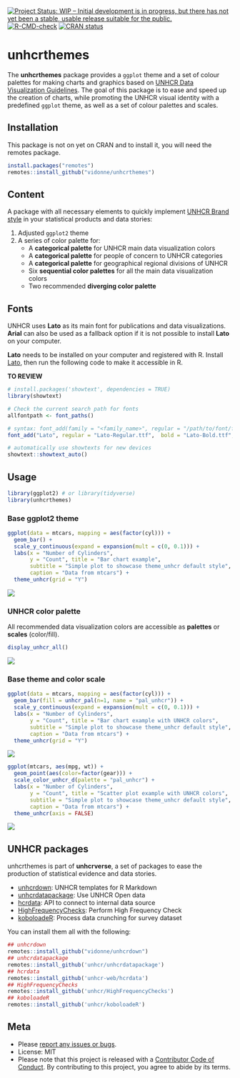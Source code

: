 
<!-- README.md is generated from README.Rmd. Please edit that file -->
<!-- badges: start -->

[![Project Status: WIP – Initial development is in progress, but there
has not yet been a stable, usable release suitable for the
public.](https://www.repostatus.org/badges/latest/wip.svg)](https://www.repostatus.org/#wip)
[![R-CMD-check](https://github.com/vidonne/unhcrthemes/workflows/R-CMD-check/badge.svg)](https://github.com/vidonne/unhcrthemes/actions)
[![CRAN
status](https://www.r-pkg.org/badges/version/unhcrthemes)](https://CRAN.R-project.org/package=unhcrthemes)
<!-- badges: end -->

# unhcrthemes

The **unhcrthemes** package provides a `ggplot` theme and a set of
colour palettes for making charts and graphics based on [UNHCR Data
Visualization
Guidelines](https://www.unhcr.org/brand/wp-content/uploads/sites/89/2021/11/UNHCR_Data_Visualization_Guidelines.pdf).
The goal of this package is to ease and speed up the creation of charts,
while promoting the UNHCR visual identity with a predefined `ggplot`
theme, as well as a set of colour palettes and scales.

## Installation

This package is not on yet on CRAN and to install it, you will need the
remotes package.

``` r
install.packages("remotes")
remotes::install_github("vidonne/unhcrthemes")
```

## Content

A package with all necessary elements to quickly implement [UNHCR Brand
style](https://www.unhcr.org/brand/how-we-look/) in your statistical
products and data stories:

1.  Adjusted `ggplot2` theme
2.  A series of color palette for:
    -   A **categorical palette** for UNHCR main data visualization
        colors
    -   A **categorical palette** for people of concern to UNHCR
        categories
    -   A **categorical palette** for geographical regional divisions of
        UNHCR
    -   Six **sequential color palettes** for all the main data
        visualization colors
    -   Two recommended **diverging color palette**

## Fonts

UNHCR uses **Lato** as its main font for publications and data
visualizations. **Arial** can also be used as a fallback option if it is
not possible to install **Lato** on your computer.

**Lato** needs to be installed on your computer and registered with R.
Install [Lato](https://fonts.google.com/specimen/Lato), then run the
following code to make it accessible in R.

**TO REVIEW**

``` r
# install.packages('showtext', dependencies = TRUE)
library(showtext)

# Check the current search path for fonts
allfontpath <- font_paths()

# syntax: font_add(family = "<family_name>", regular = "/path/to/font/file")
font_add("Lato", regular = "Lato-Regular.ttf",  bold = "Lato-Bold.ttf", italic = "Lato-Italic.ttf")

# automatically use showtexts for new devices
showtext::showtext_auto()
```

## Usage

``` r
library(ggplot2) # or library(tidyverse)
library(unhcrthemes)
```

### Base ggplot2 theme

``` r
ggplot(data = mtcars, mapping = aes(factor(cyl))) +
  geom_bar() + 
  scale_y_continuous(expand = expansion(mult = c(0, 0.1))) +
  labs(x = "Number of Cylinders",
       y = "Count", title = "Bar chart example",
       subtitle = "Simple plot to showcase theme_unhcr default style",
       caption = "Data from mtcars") +
  theme_unhcr(grid = "Y")
```

![](man/figures/README-plot-theme-1.png)<!-- -->

### UNHCR color palette

All recommended data visualization colors are accessible as **palettes**
or **scales** (color/fill).

``` r
display_unhcr_all()
```

![](man/figures/README-palette-1.png)<!-- -->

### Base theme and color scale

``` r
ggplot(data = mtcars, mapping = aes(factor(cyl))) +
  geom_bar(fill = unhcr_pal(n=1, name = "pal_unhcr")) +
  scale_y_continuous(expand = expansion(mult = c(0, 0.1))) +
  labs(x = "Number of Cylinders",
       y = "Count", title = "Bar chart example with UNHCR colors",
       subtitle = "Simple plot to showcase theme_unhcr default style",
       caption = "Data from mtcars") +
  theme_unhcr(grid = "Y")
```

![](man/figures/README-plot-theme-fill-1.png)<!-- -->

``` r
ggplot(mtcars, aes(mpg, wt)) +
  geom_point(aes(color=factor(gear))) +
  scale_color_unhcr_d(palette = "pal_unhcr") +
  labs(x = "Number of Cylinders",
       y = "Count", title = "Scatter plot example with UNHCR colors",
       subtitle = "Simple plot to showcase theme_unhcr default style",
       caption = "Data from mtcars") +
  theme_unhcr(axis = FALSE)
```

![](man/figures/README-plot-theme-color-1.png)<!-- -->

## UNHCR packages

unhcrthemes is part of **unhcrverse**, a set of packages to ease the
production of statistical evidence and data stories.

-   [unhcrdown](https://github.com/vidonne/unhcrdown): UNHCR templates
    for R Markdown
-   [unhcrdatapackage](https://github.com/Edouard-Legoupil/unhcrdatapackage):
    Use UNHCR Open data
-   [hcrdata](https://github.com/UNHCR-WEB/hcrdata/): API to connect to
    internal data source
-   [HighFrequencyChecks](https://github.com/unhcr/HighFrequencyChecks/):
    Perform High Frequency Check
-   [koboloadeR](https://github.com/unhcr/koboloadeR/): Process data
    crunching for survey dataset

You can install them all with the following:

``` r
## unhcrdown
remotes::install_github("vidonne/unhcrdown")
## unhcrdatapackage
remotes::install_github('unhcr/unhcrdatapackage')
## hcrdata
remotes::install_github('unhcr-web/hcrdata')
## HighFrequencyChecks
remotes::install_github('unhcr/HighFrequencyChecks')
## koboloadeR
remotes::install_github('unhcr/koboloadeR')
```

## Meta

-   Please [report any issues or
    bugs](https://github.com/vidonne/unhcrthemes/issues).
-   License: MIT
-   Please note that this project is released with a [Contributor Code
    of
    Conduct](https://contributor-covenant.org/version/2/0/CODE_OF_CONDUCT.html).
    By contributing to this project, you agree to abide by its terms.
